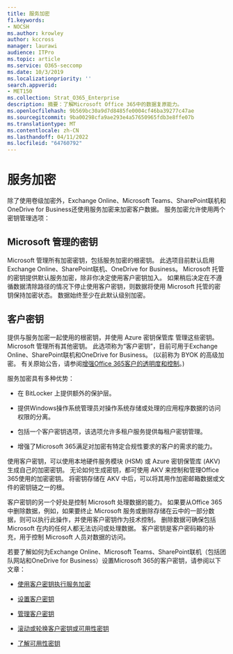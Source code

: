 ```yaml
---
title: 服务加密
f1.keywords:
- NOCSH
ms.author: krowley
author: kccross
manager: laurawi
audience: ITPro
ms.topic: article
ms.service: O365-seccomp
ms.date: 10/3/2019
ms.localizationpriority: ''
search.appverid:
- MET150
ms.collection: Strat_O365_Enterprise
description: 摘要：了解Microsoft Office 365中的数据复原能力。
ms.openlocfilehash: 9b569bc30a9d7d8485fe0004cf46ba39277c47ae
ms.sourcegitcommit: 9ba00298cfa9ae293e4a57650965fdb3e8ffe07b
ms.translationtype: MT
ms.contentlocale: zh-CN
ms.lasthandoff: 04/11/2022
ms.locfileid: "64760792"
---
```

# <a name="service-encryption"></a>服务加密

除了使用卷级加密外，Exchange Online、Microsoft Teams、SharePoint联机和OneDrive for Business还使用服务加密来加密客户数据。 服务加密允许使用两个密钥管理选项：

## <a name="microsoft-managed-keys"></a>Microsoft 管理的密钥
Microsoft 管理所有加密密钥，包括服务加密的根密钥。 此选项目前默认启用Exchange Online、SharePoint联机、OneDrive for Business。 Microsoft 托管的密钥提供默认服务加密，除非你决定使用客户密钥加入。 如果稍后决定在不遵循数据清除路径的情况下停止使用客户密钥，则数据将使用 Microsoft 托管的密钥保持加密状态。 数据始终至少在此默认级别加密。 

## <a name="customer-key"></a>客户密钥
提供与服务加密一起使用的根密钥，并使用 Azure 密钥保管库 管理这些密钥。 Microsoft 管理所有其他密钥。 此选项称为“客户密钥”，目前可用于Exchange Online、SharePoint联机和OneDrive for Business。  (以前称为 BYOK 的高级加密。 有关原始公告，请参阅[增强Office 365客户的透明度和控制](https://www.microsoft.com/en-us/microsoft-365/blog/2015/04/21/enhancing-transparency-and-control-for-office-365-customers/)。) 

服务加密具有多种优势：

- 在 BitLocker 上提供额外的保护层。

- 提供Windows操作系统管理员对操作系统存储或处理的应用程序数据的访问权限的分离。

- 包括一个客户密钥选项，该选项允许多租户服务提供每租户密钥管理。

- 增强了Microsoft 365满足对加密有特定合规性要求的客户的需求的能力。

使用客户密钥，可以使用本地硬件服务模块 (HSM) 或 Azure 密钥保管库 (AKV) 生成自己的加密密钥。 无论如何生成密钥，都可使用 AKV 来控制和管理Office 365使用的加密密钥。 将密钥存储在 AKV 中后，可以将其用作加密邮箱数据或文件的密钥链之一的根。

客户密钥的另一个好处是控制 Microsoft 处理数据的能力。 如果要从Office 365中删除数据，例如，如果要终止 Microsoft 服务或删除存储在云中的一部分数据，则可以执行此操作，并使用客户密钥作为技术控制。 删除数据可确保包括 Microsoft 在内的任何人都无法访问或处理数据。 客户密钥是客户密码箱的补充，用于控制 Microsoft 人员对数据的访问。

若要了解如何为Exchange Online、Microsoft Teams、SharePoint联机（包括团队网站和OneDrive for Business）设置Microsoft 365的客户密钥，请参阅以下文章：

- [使用客户密钥执行服务加密](customer-key-overview.md)

- [设置客户密钥](customer-key-set-up.md)

- [管理客户密钥](customer-key-manage.md)

- [滚动或轮换客户密钥或可用性密钥](customer-key-availability-key-roll.md)

- [了解可用性密钥](customer-key-availability-key-understand.md)

